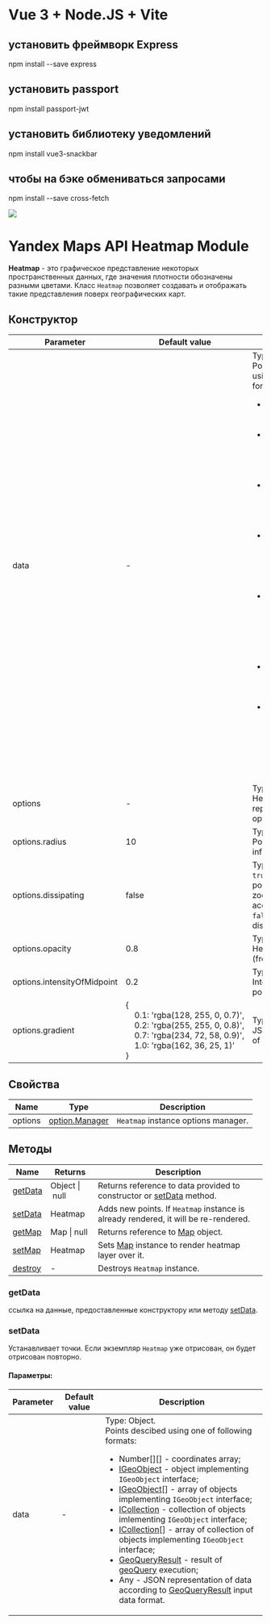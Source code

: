 # Vue 3 + Node.JS + Vite

## установить фреймворк Express
npm install --save express

## установить passport
npm install passport-jwt

## установить библиотеку уведомлений
npm install vue3-snackbar

## чтобы на бэке обмениваться запросами
npm install --save cross-fetch

<img src="https://raw.githubusercontent.com/albannikov/heartmap-v2/branch/src/img/screen1.jpg">

# Yandex Maps API Heatmap Module

**Heatmap** - это графическое представление некоторых пространственных данных, где значения плотности обозначены разными цветами.
Класс `Heatmap` позволяет создавать и отображать такие представления поверх географических карт.


## Конструктор

| Parameter | Default value | Decription |
|---------|-----------------------|----------|
| data | - | Type: Object.<br>Points described using of following formats:<ul><li>Number[][] - coordinates array;</li><li>[IGeoObject](https://tech.yandex.ru/maps/doc/jsapi/2.1/ref/reference/IGeoObject-docpage/) - object implementing `IGeoObject` interface;</li><li>[IGeoObject](https://tech.yandex.ru/maps/doc/jsapi/2.1/ref/reference/IGeoObject-docpage/)[] - array of objects implementing `IGeoObject` interface;</li><li>[ICollection](https://tech.yandex.ru/maps/doc/jsapi/2.1/ref/reference/ICollection-docpage/) - collection of objects implementing `IGeoObject` interface;</li><li>[ICollection](https://tech.yandex.ru/maps/doc/jsapi/2.1/ref/reference/ICollection-docpage/)[] - array of collection of objects implementing `IGeoObject` interface;</li><li>[GeoQueryResult](https://tech.yandex.ru/maps/doc/jsapi/2.1/ref/reference/GeoQueryResult-docpage/) - result of [geoQuery](https://tech.yandex.ru/maps/doc/jsapi/2.1/ref/reference/geoQuery-docpage/) execution;</li><li>Any - JSON representation of data according to [GeoQueryResult](https://tech.yandex.ru/maps/doc/jsapi/2.1/ref/reference/GeoQueryResult-docpage/) input data format.</li> |
|  options |  - | Type: Object.<br>Heatmap representation options. |
|  options.radius |  10 | Type: Number.<br>Point radius of influence (px). |
|  options.dissipating |  false | Type: Boolean.<br>`true` - disperse points on higher zoom levels according to radius, `false` - don't disperse. |
|  options.opacity |  0.8 | Type: Number.<br>Heatmap opacity (from&nbsp;0&nbsp;to&nbsp;1). |
|  options.intensityOfMidpoint |  0.2 | Type: Number.<br>Intensity of median point (from&nbsp;0&nbsp;to&nbsp;1). |
|  options.gradient | {<br>&nbsp;&nbsp;&nbsp;&nbsp;0.1:&nbsp;'rgba(128,&nbsp;255,&nbsp;0,&nbsp;0.7)',<br>&nbsp;&nbsp;&nbsp;&nbsp;0.2:&nbsp;'rgba(255,&nbsp;255,&nbsp;0,&nbsp;0.8)',<br>&nbsp;&nbsp;&nbsp;&nbsp;0.7:&nbsp;'rgba(234,&nbsp;72,&nbsp;58,&nbsp;0.9)',<br>&nbsp;&nbsp;&nbsp;&nbsp;1.0:&nbsp;'rgba(162,&nbsp;36,&nbsp;25,&nbsp;1)'<br>} | Type: Object.<br>JSON description of gradient. |

## Свойства

| Name| Type| Description|
|----|-----|----------|
| options | [option.Manager](https://tech.yandex.ru/maps/doc/jsapi/2.1/ref/reference/option.Manager-docpage/) | `Heatmap` instance options manager. |

## Методы

| Name| Returns | Description |
|----|------------|----------|
| [getData](#getdata) | Object&nbsp;&#124;&nbsp;null | Returns reference to data provided to constructor or [setData](#setdata) method. |
| [setData](#setdata) | Heatmap | Adds new points. If `Heatmap` instance is already rendered, it will be re-rendered. |
| [getMap](#getmap) |  Map&nbsp;&#124;&nbsp;null | Returns reference to [Map](https://tech.yandex.com/maps/doc/jsapi/2.1/ref/reference/Map-docpage/) object. |
| [setMap](#setmap) |  Heatmap | Sets [Map](https://tech.yandex.ru/maps/doc/jsapi/2.1/ref/reference/Map-docpage/) instance to render heatmap layer over it. |
| [destroy](#destroy) | - | Destroys `Heatmap` instance. |


### getData
ссылка на данные, предоставленные конструктору или методу [setData](#setdata).

### setData
Устанавливает точки. Если экземпляр `Heatmap` уже отрисован, он будет отрисован повторно.


#### Параметры:
| Parameter | Default value | Description |
|---------|-----------------------|----------|
| data | - | Type: Object.<br>Points descibed using one of following formats:<ul><li>Number[][] - coordinates array;</li><li>[IGeoObject](https://tech.yandex.ru/maps/doc/jsapi/2.1/ref/reference/IGeoObject-docpage/) - object implementing `IGeoObject` interface;</li><li>[IGeoObject](https://tech.yandex.ru/maps/doc/jsapi/2.1/ref/reference/IGeoObject-docpage/)[] - array of objects implementing `IGeoObject` interface;</li><li>[ICollection](https://tech.yandex.ru/maps/doc/jsapi/2.1/ref/reference/ICollection-docpage/) - collection of objects imlementing `IGeoObject` interface;</li><li>[ICollection](https://tech.yandex.ru/maps/doc/jsapi/2.1/ref/reference/ICollection-docpage/)[] - array of collection of objects implementing `IGeoObject` interface;</li><li>[GeoQueryResult](https://tech.yandex.ru/maps/doc/jsapi/2.1/ref/reference/GeoQueryResult-docpage/) - result of [geoQuery](https://tech.yandex.ru/maps/doc/jsapi/2.1/ref/reference/geoQuery-docpage/) execution;</li><li>Any - JSON representation of data according to [GeoQueryResult](https://tech.yandex.ru/maps/doc/jsapi/2.1/ref/reference/GeoQueryResult-docpage/) input data format.</li> |